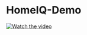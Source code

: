 # HomeIQ-Demo
[![Watch the video](https://img.youtube.com/vi/WI-GMfCQGWU/0.jpg)](https://www.youtube.com/watch?v=WI-GMfCQGWU)
